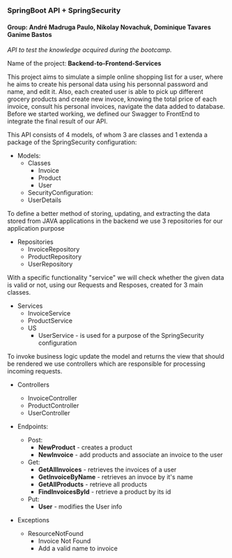 ### SpringBoot API + SpringSecurity ###
#### Group: André  Madruga Paulo, Nikolay Novachuk, Dominique Tavares Ganime Bastos
*API to test the knowledge acquired during the bootcamp.*

Name of the project: **Backend-to-Frontend-Services**

This project aims to simulate a simple online shopping list for a user, where he aims to create his personal data using his personnal password and name, and edit it. Also, each created user is able to pick up different grocery products and create new invoce, knowing the total price of each invoice, consult his personal invoices, navigate the data added to database.
Before we started working, we defined our Swagger to FrontEnd to integrate the final result of our API.

This API consists of 4 models, of whom 3 are classes and 1 extenda a package of the SpringSecurity configuration:
* Models:
  * Classes
    * Invoice
    * Product
    * User
   * SecurityConfiguration:
    * UserDetails
    
To define a better method of storing, updating, and extracting the data stored from JAVA applications in the backend we use 3 repositories for our application purpose
* Repositories
  * InvoiceRepository
  * ProductRepository
  * UserRepository
  
With a specific functionality "service" we will check whether the given data is valid or not, using our Requests and Resposes, created for 3 main classes.
* Services
  * InvoiceService
  * ProductService
  * US
    * UserService - is used for a purpose of the SpringSecurity configuration
    
To invoke business logic update the model and returns the view that should be rendered we use controllers which are responsible for processing incoming requests.
* Controllers
  * InvoiceController
  * ProductController
  * UserController
  
 * Endpoints:
    * Post:
      * **NewProduct** - creates a product
      * **NewInvoice** - add products and associate an invoice to the user
    * Get:
      * **GetAllInvoices** - retrieves the invoices of a user
      * **GetInvoiceByName** - retrieves an invoce by it's name
      * **GetAllProducts** - retrieve all products
      * **FindInvoicesById** - retrieve a product by its id
    * Put:
      * **User** - modifies the User info
      
 * Exceptions
   * ResourceNotFound
     * Invoice Not Found
     * Add a valid name to invoice
